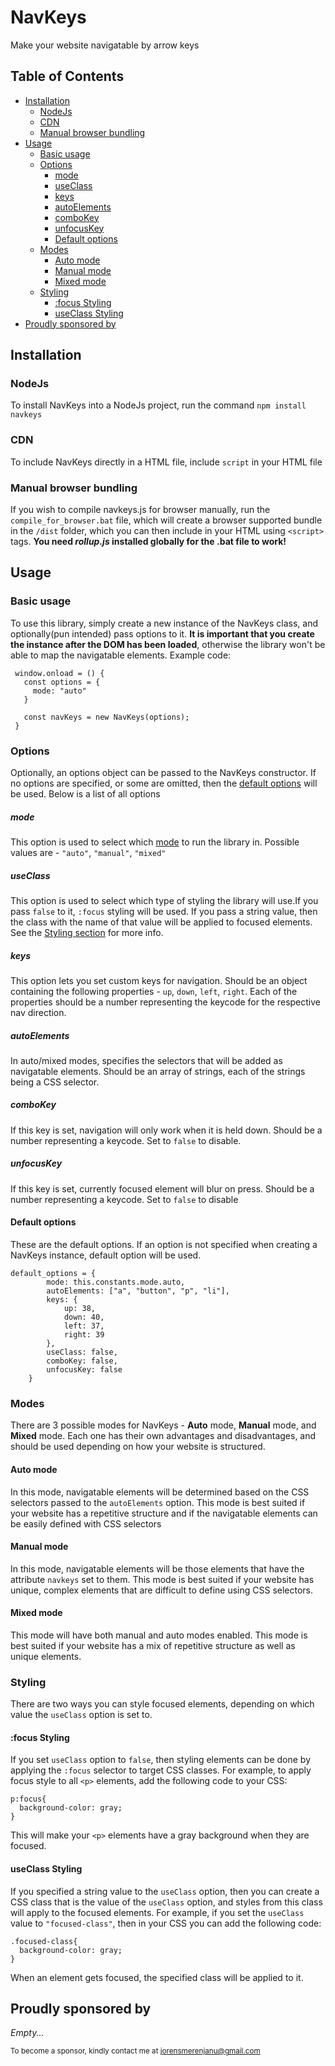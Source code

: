 # NavKeys
 Make your website navigatable by arrow keys
 
## Table of Contents
 * [Installation](#installation)
    * [NodeJs](#nodejs)
    * [CDN](#cdn)
    * [Manual browser bundling](#manual-browser-bundling)
 * [Usage](#usage)
    * [Basic usage](#basic-usage)
    * [Options](#options)
       * [mode](#mode)
       * [useClass](#useclass)
       * [keys](#keys)
       * [autoElements](#autoelements)
       * [comboKey](#combokey)
       * [unfocusKey](#unfocuskey)
       * [Default options](#default-options) 
    * [Modes](#modes)
       * [Auto mode](#auto-mode)
       * [Manual mode](#manual-mode)
       * [Mixed mode](#mixed-mode)
    * [Styling](#styling)
       * [:focus Styling](#focus-styling)
       * [useClass Styling](#useclass-styling)
 * [Proudly sponsored by](#proudly-sponsored-by)

## Installation

### NodeJs
To install NavKeys into a NodeJs project, run the command `npm install navkeys`

### CDN
To include NavKeys directly in a HTML file, include `script` in your HTML file

### Manual browser bundling
If you wish to compile navkeys.js for browser manually, run the `compile_for_browser.bat` file, which will create a browser supported bundle in the `/dist` folder, which you can then include in your HTML using `<script>` tags. **You need *rollup.js* installed globally for the .bat file to work!**

## Usage

### Basic usage
To use this library, simply create a new instance of the NavKeys class, and optionally(pun intended) pass options to it. **It is important that you create the instance after the DOM has been loaded**, otherwise the library won't be able to map the navigatable elements.
Example code:
```
 window.onload = () {
   const options = {
     mode: "auto"
   }
   
   const navKeys = new NavKeys(options);
 }
```

### Options
Optionally, an options object can be passed to the NavKeys constructor. If no options are specified, or some are omitted, then the [default options](#default-options) will be used. Below is a list of all options

##### mode
This option is used to select which [mode](#modes) to run the library in. Possible values are - `"auto"`, `"manual"`, `"mixed"`

##### useClass
This option is used to select which type of styling the library will use.If you pass `false` to it, `:focus` styling will be used. If you pass a string value, then the class with the name of that value will be applied to focused elements. See the [Styling section](#styling) for more info.

##### keys
This option lets you set custom keys for navigation. Should be an object containing the following properties - `up`, `down`, `left`, `right`. Each of the properties should be a number representing the keycode for the respective nav direction.

##### autoElements
In auto/mixed modes, specifies the selectors that will be added as navigatable elements. Should be an array of strings, each of the strings being a CSS selector.

##### comboKey
If this key is set, navigation will only work when it is held down. Should be a number representing a keycode. Set to `false` to disable.

##### unfocusKey
If this key is set, currently focused element will blur on press. Should be a number representing a keycode. Set to `false` to disable

#### Default options
These are the default options. If an option is not specified when creating a NavKeys instance, default option will be used.
```
default_options = {
        mode: this.constants.mode.auto,
        autoElements: ["a", "button", "p", "li"],
        keys: {
            up: 38,
            down: 40,
            left: 37,
            right: 39
        },
        useClass: false,
        comboKey: false,
        unfocusKey: false
    }
```

### Modes
There are 3 possible modes for NavKeys - **Auto** mode, **Manual** mode, and **Mixed** mode. Each one has their own advantages and disadvantages, and should be used depending on how your website is structured.

#### Auto mode
In this mode, navigatable elements will be determined based on the CSS selectors passed to the `autoElements` option. This mode is best suited if your website has a repetitive structure and if the navigatable elements can be easily defined with CSS selectors

#### Manual mode
In this mode, navigatable elements will be those elements that have the attribute `navkeys` set to them. This mode is best suited if your website has unique, complex elements that are difficult to define using CSS selectors.

#### Mixed mode
This mode will have both manual and auto modes enabled. This mode is best suited if your website has a mix of repetitive structure as well as unique elements.

### Styling
There are two ways you can style focused elements, depending on which value the `useClass` option is set to.

#### :focus Styling
If you set `useClass` option to `false`, then styling elements can be done by applying the `:focus` selector to target CSS classes.
For example, to apply focus style to all `<p>` elements, add the following code to your CSS:
```
p:focus{
  background-color: gray;
}
```
This will make your `<p>` elements have a gray background when they are focused.

#### useClass Styling
If you specified a string value to the `useClass` option, then you can create a CSS class that is the value of the `useClass` option, and styles from this class will apply to the focused elements.
For example, if you set the `useClass` value to `"focused-class"`, then in your CSS you can add the following code:
```
.focused-class{
  background-color: gray;
}
```
When an element gets focused, the specified class will be applied to it.

## Proudly sponsored by
*Empty...*

<sup>To become a sponsor, kindly contact me at [jorensmerenjanu@gmail.com](mailto:jorensmerenjanu@gmail.com)</sup>
